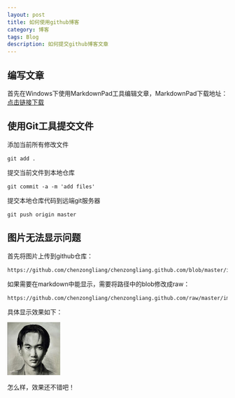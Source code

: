 ```yaml
---
layout: post
title: 如何使用github博客
category: 博客
tags: Blog
description: 如何提交github博客文章
---
```


## 编写文章
首先在Windows下使用MarkdownPad工具编辑文章，MarkdownPad下载地址：[点击链接下载](http://markdownpad.com/)

## 使用Git工具提交文件
添加当前所有修改文件
    
    git add .

提交当前文件到本地仓库

    git commit -a -m 'add files'

提交本地仓库代码到远端git服务器

    git push origin master

## 图片无法显示问题
首先将图片上传到github仓库：

    https://github.com/chenzongliang/chenzongliang.github.com/blob/master/images/head.jpg

如果需要在markdown中能显示，需要将路径中的blob修改成raw：

    https://github.com/chenzongliang/chenzongliang.github.com/raw/master/images/head.jpg

具体显示效果如下：

![个人头像](https://github.com/chenzongliang/chenzongliang.github.com/raw/master/images/head.jpg)

怎么样，效果还不错吧！
